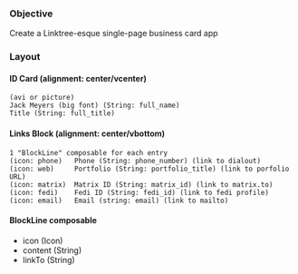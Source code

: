 ### Objective

Create a Linktree-esque single-page business card app

### Layout

#### ID Card (alignment: center/vcenter)
    (avi or picture)
    Jack Meyers (big font) (String: full_name)
    Title (String: full_title)

#### Links Block (alignment: center/vbottom)
    1 "BlockLine" composable for each entry
    (icon: phone)   Phone (String: phone_number) (link to dialout)
    (icon: web)     Portfolio (String: portfolio_title) (link to porfolio URL)
    (icon: matrix)  Matrix ID (String: matrix_id) (link to matrix.to)
    (icon: fedi)    Fedi ID (String: fedi_id) (link to fedi profile)
    (icon: email)   Email (string: email) (link to mailto)
    

#### BlockLine composable

- icon (Icon)
- content (String)
- linkTo (String)